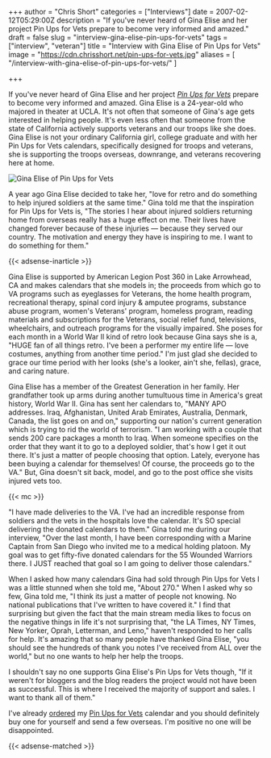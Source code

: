 +++
author = "Chris Short"
categories = ["Interviews"]
date = 2007-02-12T05:29:00Z
description = "If you've never heard of Gina Elise and her project Pin Ups for Vets prepare to become very informed and amazed."
draft = false
slug = "interview-gina-elise-pin-ups-for-vets"
tags = ["interview", "veteran"]
title = "Interview with Gina Elise of Pin Ups for Vets"
image = "https://cdn.chrisshort.net/pin-ups-for-vets.jpg"
aliases = [
    "/interview-with-gina-elise-of-pin-ups-for-vets/"
    ]

+++

If you've never heard of Gina Elise and her project [*Pin Ups for Vets*](http://www.pinupsforvets.com/) prepare to become very informed and amazed. Gina Elise is a 24-year-old who majored in theater at UCLA. It's not often that someone of Gina's age gets interested in helping people. It's even less often that someone from the state of California actively supports veterans and our troops like she does. Gina Elise is not your ordinary California girl, college graduate and with her Pin Ups for Vets calendars, specifically designed for troops and veterans, she is supporting the troops overseas, downrange, and veterans recovering here at home.

![Gina Elise of Pin Ups for Vets](https://cdn.chrisshort.net/pin-ups-for-vets-gina-elise.jpg)

A year ago Gina Elise decided to take her, "love for retro and do something to help injured soldiers at the same time." Gina told me that the inspiration for Pin Ups for Vets is, "The stories I hear about injured soldiers returning home from overseas really has a huge effect on me. Their lives have changed forever because of these injuries — because they served our country. The motivation and energy they have is inspiring to me. I want to do something for them."

{{< adsense-inarticle >}}

Gina Elise is supported by American Legion Post 360 in Lake Arrowhead, CA and makes calendars that she models in; the proceeds from which go to VA programs such as eyeglasses for Veterans, the home health program, recreational therapy, spinal cord injury & amputee programs, substance abuse program, women's Veterans' program, homeless program, reading materials and subscriptions for the Veterans, social relief fund, televisions, wheelchairs, and outreach programs for the visually impaired. She poses for each month in a World War II kind of retro look because Gina says she is a, "HUGE fan of all things retro. I've been a performer my entire life — love costumes, anything from another time period." I'm just glad she decided to grace our time period with her looks (she's a looker, ain't she, fellas), grace, and caring nature.

Gina Elise has a member of the Greatest Generation in her family. Her grandfather took up arms during another tumultuous time in America's great history, World War II. Gina has sent her calendars to, "MANY APO addresses. Iraq, Afghanistan, United Arab Emirates, Australia, Denmark, Canada, the list goes on and on," supporting our nation's current generation which is trying to rid the world of terrorism. "I am working with a couple that sends 200 care packages a month to Iraq. When someone specifies on the order that they want it to go to a deployed soldier, that's how I get it out there. It's just a matter of people choosing that option. Lately, everyone has been buying a calendar for themselves! Of course, the proceeds go to the VA." But, Gina doesn't sit back, model, and go to the post office she visits injured vets too.

{{< mc >}}

"I have made deliveries to the VA. I've had an incredible response from soldiers and the vets in the hospitals love the calendar. It's SO special delivering the donated calendars to them." Gina told me during our interview, "Over the last month, I have been corresponding with a Marine Captain from San Diego who invited me to a medical holding platoon. My goal was to get fifty-five donated calendars for the 55 Wounded Warriors there. I JUST reached that goal so I am going to deliver those calendars."

When I asked how many calendars Gina had sold through Pin Ups for Vets I was a little stunned when she told me, "About 270." When I asked why so few, Gina told me, "I think its just a matter of people not knowing. No national publications that I've written to have covered it." I find that surprising but given the fact that the main stream media likes to focus on the negative things in life it's not surprising that, "the LA Times, NY Times, New Yorker, Oprah, Letterman, and Leno," haven't responded to her calls for help. It's amazing that so many people have thanked Gina Elise, "you should see the hundreds of thank you notes I've received from ALL over the world," but no one wants to help her help the troops.

I shouldn't say no one supports Gina Elise's Pin Ups for Vets though, "If it weren't for bloggers and the blog readers the project would not have been as successful. This is where I received the majority of support and sales. I want to thank all of them."

I've already [ordered](http://pinupsforvets.mybigcommerce.com/) my [Pin Ups for Vets](http://www.pinupsforvets.com/) calendar and you should definitely buy one for yourself and send a few overseas. I'm positive no one will be disappointed.

{{< adsense-matched >}}

